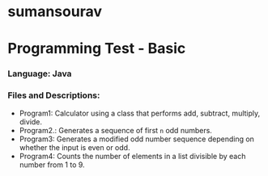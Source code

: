 # sumansourav

# Programming Test - Basic 

### Language: Java

### Files and Descriptions:
- Program1: Calculator using a class that performs add, subtract, multiply, divide.
- Program2.: Generates a sequence of first `n` odd numbers.
- Program3: Generates a modified odd number sequence depending on whether the input is even or odd.
- Program4: Counts the number of elements in a list divisible by each number from 1 to 9.



